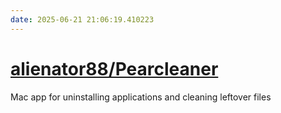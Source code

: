 ```yaml
---
date: 2025-06-21 21:06:19.410223
---
```


# [alienator88/Pearcleaner](https://github.com/alienator88/Pearcleaner)

Mac app for uninstalling applications and cleaning leftover files